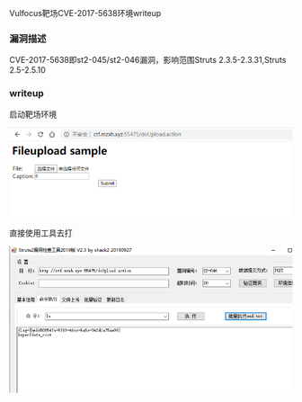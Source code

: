 Vulfocus靶场CVE-2017-5638环境writeup
### 漏洞描述
CVE-2017-5638即st2-045/st2-046漏洞，影响范围Struts 2.3.5-2.3.31,Struts 2.5-2.5.10

### writeup

启动靶场环境

![](./20200513171818.png)

直接使用工具去打

![](./20200513171852.png)